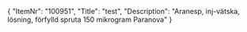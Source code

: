{
  "ItemNr": "100951",
  "Title": "test",
  "Description": "Aranesp, inj-vätska, lösning, förfylld spruta 150 mikrogram Paranova"
}